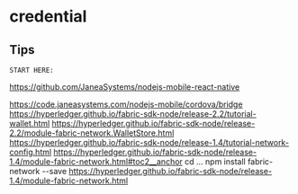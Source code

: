 # credential

## Tips
```
START HERE:
```
https://github.com/JaneaSystems/nodejs-mobile-react-native

https://code.janeasystems.com/nodejs-mobile/cordova/bridge
https://hyperledger.github.io/fabric-sdk-node/release-2.2/tutorial-wallet.html
https://hyperledger.github.io/fabric-sdk-node/release-2.2/module-fabric-network.WalletStore.html
https://hyperledger.github.io/fabric-sdk-node/release-1.4/tutorial-network-config.html
https://hyperledger.github.io/fabric-sdk-node/release-1.4/module-fabric-network.html#toc2__anchor
cd ...
npm install fabric-network --save
https://hyperledger.github.io/fabric-sdk-node/release-1.4/module-fabric-network.html
```